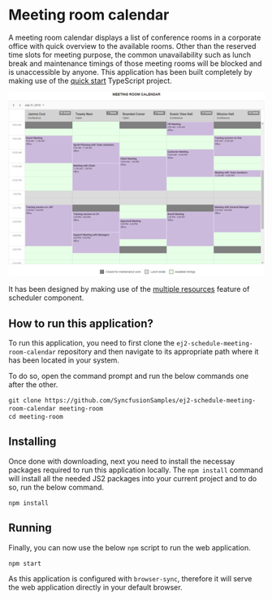 # Meeting room calendar

A meeting room calendar displays a list of conference rooms in a corporate office with quick overview to the available rooms. Other than the reserved time slots for meeting purpose, the common unavailability such as lunch break and maintenance timings of those meeting rooms will be blocked and is unaccessible by anyone. This application has been built completely by making use of the [quick start](https://github.com/syncfusion/ej2-quickstart.git) TypeScript project.

![Meeting Room Calendar](meeting-room1.png)

It has been designed by making use of the [multiple resources](https://ej2.syncfusion.com/documentation/schedule/resources.html?lang=typescript) feature of scheduler component.

## How to run this application?

To run this application, you need to first clone the `ej2-schedule-meeting-room-calendar` repository and then navigate to its appropriate path where it has been located in your system.

To do so, open the command prompt and run the below commands one after the other.

```
git clone https://github.com/SyncfusionSamples/ej2-schedule-meeting-room-calendar meeting-room
cd meeting-room
```

## Installing

Once done with downloading, next you need to install the necessay packages required to run this application locally. The `npm install` command will install all the needed JS2 packages into your current project and to do so, run the below command.

```
npm install
```

## Running

Finally, you can now use the below `npm` script to run the web application.

```
npm start
```

As this application is configured with `browser-sync`, therefore it will serve the web application directly in your default browser.


